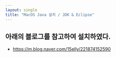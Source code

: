 ```yaml
---
layout: single
title: "MacOS Java 설치 / JDK & Eclipse"
---
```


## 아래의 블로그를 참고하여 설치하였다.
- <https://m.blog.naver.com/15elly/221874152590>
